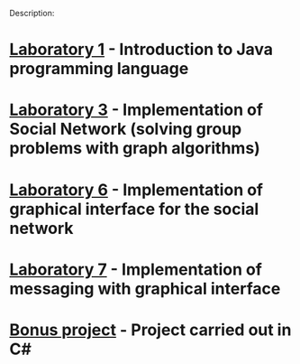 Description:
# [Laboratory 1](https://github.com/Leonard1403/University/tree/master/An2/Sem1/Metode%20avansate%20de%20programare/Lab1) - Introduction to Java programming language
# [Laboratory 3](https://github.com/Leonard1403/University/tree/master/An2/Sem1/Metode%20avansate%20de%20programare/Lab3) - Implementation of Social Network (solving group problems with graph algorithms)
# [Laboratory 6](https://github.com/Leonard1403/University/tree/master/An2/Sem1/Metode%20avansate%20de%20programare/Lab6) - Implementation of graphical interface for the social network
# [Laboratory 7](https://github.com/Leonard1403/University/tree/master/An2/Sem1/Metode%20avansate%20de%20programare/Lab7/Retea%20de%20socializare%20-%20GUI%20Mesaje) - Implementation of messaging with graphical interface
# [Bonus project](https://github.com/Leonard1403/University/tree/master/An2/Sem1/Metode%20avansate%20de%20programare/Tema%20Bonus/Laborator8) - Project carried out in C#